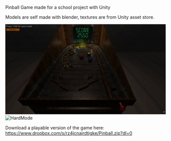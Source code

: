 Pinball Game made for a school project with Unity

Models are self made with blender, textures are from Unity asset store.

![NormalMode](https://github.com/EraWi/PinballGame/blob/master/Media/normal_mode_example.gif)
![HardMode](https://github.com/EraWi/PinballGame/blob/master/Media/hard_mode_example.gif)

Download a playable version of the game here: https://www.dropbox.com/s/rz4jcnajrdtigke/Pinball.zip?dl=0
